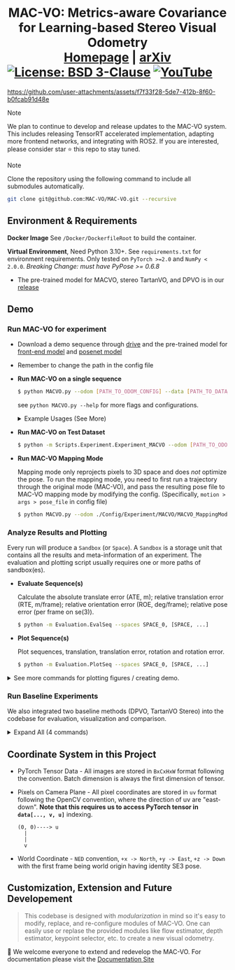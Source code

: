# <div align="center">MAC-VO: Metrics-aware Covariance for Learning-based Stereo Visual Odometry<br/><a href="https://mac-vo.github.io">Homepage</a> | <a href="https://arxiv.org/abs/2409.09479v1">arXiv</a></div> [![License: BSD 3-Clause](https://img.shields.io/badge/License-BSD%203--Clause-yellow.svg)](./LICENSE) [![YouTube](https://img.shields.io/badge/YouTube-b31b1b?style=flat&logo=youtube&logoColor=white)](https://www.youtube.com/watch?v=O_HowJk-GDw)


https://github.com/user-attachments/assets/f7f33f28-5de7-412b-8f60-b0fcab91d48e


> [!NOTE]  
> We plan to continue to develop and release updates to the MAC-VO system. This includes releasing TensorRT accelerated implementation, adapting more frontend networks, and integrating with ROS2. If you are interested, please consider star ⭐ this repo to stay tuned.

> [!NOTE]  
> Clone the repository using the following command to include all submodules automatically.
> ```bash
> git clone git@github.com:MAC-VO/MAC-VO.git --recursive
> ```


## Environment & Requirements

**Docker Image** See `/Docker/DockerfileRoot` to build the container.

**Virtual Environment**, Need Python 3.10+. See `requirements.txt` for environment requirements. Only tested on `PyTorch >=2.0` and `NumPy < 2.0.0`. *Breaking Change: must have PyPose >= 0.6.8*

* The pre-trained model for MACVO, stereo TartanVO, and DPVO is in our [release](https://github.com/MAC-VO/MAC-VO/releases/tag/model) 

## Demo

### Run MAC-VO for experiment

* Download a demo sequence through [drive](https://drive.google.com/file/d/1kCTNMW2EnV42eH8g2STJHcVWEbVKbh_r/view?usp=sharing) and the pre-trained model for [front-end model](https://github.com/MAC-VO/MAC-VO/releases/download/Weight-Release/MACVO_FrontendCov.pth) and [posenet model](https://github.com/MAC-VO/MAC-VO/releases/download/model/MACVO_posenet.pkl)
* Remember to change the path in the config file

* **Run MAC-VO on a single sequence**

  ```bash
  $ python MACVO.py --odom [PATH_TO_ODOM_CONFIG] --data [PATH_TO_DATA_CONFIG] --useRR
  ```

  see `python MACVO.py --help` for more flags and configurations.

  <details>
  <summary>
  Example Usages (See More)
  </summary>

  - Run MAC-VO (*Ours* method):
    ```bash
    $ python MACVO.py --odom ./Config/Experiment/MACVO/MACVO.yaml --data ./Config/Sequence/TartanAir_abandonfac_001.yaml
    ```

  - Run MAC-VO for ablation studies
    ```bash
    $ python MACVO.py --odom ./Config/Experiment/MACVO/Ablation_Study/[CHOOSE_ONE_CFG].yaml --data ./Config/Sequence/TartanAir_abandonfac_001.yaml --useRR
    ```
  
  </details>

* **Run MAC-VO on Test Dataset**

  ```bash
  $ python -m Scripts.Experiment.Experiment_MACVO --odom [PATH_TO_ODOM_CONFIG]
  ```

* **Run MAC-VO Mapping Mode**

  Mapping mode only reprojects pixels to 3D space and does *not* optimize the pose. To run the mapping mode, you need to first run a trajectory through the original mode (MAC-VO), 
  and pass the resulting pose file to MAC-VO mapping mode by modifying the config. (Specifically, `motion > args > pose_file` in config file)

  ```bash
  $ python MACVO.py --odom ./Config/Experiment/MACVO/MACVO_MappingMode.yaml --data ./Config/Sequence/TartanAir_abandonfac_001.yaml
  ```

### Analyze Results and Plotting

Every run will produce a `Sandbox` (or `Space`). A `Sandbox` is a storage unit that contains all the results and meta-information of an experiment. The evaluation and plotting script usually requires one or more paths of sandbox(es).

* **Evaluate Sequence(s)**

  Calculate the absolute translate error (ATE, m); relative translation error (RTE, m/frame); relative orientation error (ROE, deg/frame); relative pose error (per frame on se(3)).

  ```bash
  $ python -m Evaluation.EvalSeq --spaces SPACE_0, [SPACE, ...]
  ```

* **Plot Sequence(s)**

  Plot sequences, translation, translation error, rotation and rotation error.

  ```bash
  $ python -m Evaluation.PlotSeq --spaces SPACE_0, [SPACE, ...]
  ```

<details>
<summary>
See more commands for plotting figures / creating demo.
</summary>

We used [the Rerun](https://rerun.io) visualizer to visualize 3D space including camera pose, point cloud and trajectory.

* **Create Rerun Recording for Run(s)**

  ```bash
  $ python -m Scripts.AdHoc.DemoCompare --macvo_space [MACVO_RESULT_PATH] --other_spaces [RESULT_PATH, ...] --other_types [{DROID-SLAM, DPVO, TartanVO}, ...]
  ```

* **Create Rerun Visualization for Map**

  Create a `tensor_map_vis.rrd` file in each sandbox that stores the visualization of 3D point cloud map.

  ```bash
  $ python -m Scripts.AdHoc.DemoCompare --spaces [RESULT_PATH, ...] --recursive?
  ```

* **Create Rerun Visualization for a Single Run** (Eye-catcher figure for our paper)

  ```bash
  $ python -m Scripts.AdHoc.DemoSequence --space [RESULT_PATH] --data [DATA_CONFIG_PATH]
  ```

</details>

### Run Baseline Experiments

We also integrated two baseline methods (DPVO, TartanVO Stereo) into the codebase for evaluation, visualization and comparison.

<details>
<summary>
Expand All (4 commands)
</summary>

* **Run DPVO on a single sequence**

  ```bash
  $ python DPVO.py --odom ./Config/Experiment/Baseline/DPVO/DPVO.yaml --data [PATH_TO_DATA_CONFIG]
  ```

* **Run DPVO on Test Dataset**

  ```bash
  $ python -m Scripts.Experiment.Experiment_DPVO --odom ./Config/Experiment/Baseline/DPVO/DPVO.yaml
  ```

* **Run TartanVO (Stereo) on a single sequence**

  ```bash
  $ python TartanVO.py --odom ./Config/Experiment/Baseline/TartanVO/TartanVOStereo.yaml --data [PATH_TO_DATA_CONFIG]
  ```

* **Run TartanVO (Stereo) on Test Dataset**

  ```bash
  $ python -m Scripts.Experiment.Experiment_TartanVO --odom ./Config/Experiment/Baseline/TartanVO/TartanVOStereo.yaml
  ```

</details>


## Coordinate System in this Project

* PyTorch Tensor Data - All images are stored in `BxCxHxW` format following the convention. Batch dimension is always the first dimension of tensor.

* Pixels on Camera Plane - All pixel coordinates are stored in `uv` format following the OpenCV convention, where the direction of uv are "east-down". **Note that this requires us to access PyTorch tensor in `data[..., v, u]`** indexing.
  
  ```
  (0, 0)----> u
    |
    |
    v
  ```
* World Coordinate - `NED` convention, `+x -> North`, `+y -> East`, `+z -> Down` with the first frame being world origin having identity SE3 pose.


## Customization, Extension and Future Developement

> This codebase is designed with *modularization* in mind so it's easy to modify, replace, and re-configure modules of MAC-VO. One can easily use or replase the provided modules like flow estimator, depth estimator, keypoint selector, etc. to create a new visual odometry.

🤗 We welcome everyone to extend and redevelop the MAC-VO. For documentation please visit the [Documentation Site](https://mac-vo.github.io/wiki/)
